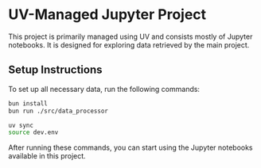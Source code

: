 # UV-Managed Jupyter Project

This project is primarily managed using UV and consists mostly of Jupyter notebooks. It is designed for exploring data retrieved by the main project.

## Setup Instructions

To set up all necessary data, run the following commands:

```sh
bun install
bun run ./src/data_processor
```

```sh
uv sync
source dev.env
```

After running these commands, you can start using the Jupyter notebooks available in this project.
